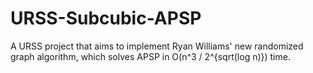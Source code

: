 # URSS-Subcubic-APSP
A URSS project that aims to implement Ryan Williams' new randomized graph algorithm, which solves APSP in O(n^3 / 2^{sqrt(log n)}) time.
